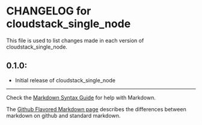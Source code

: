 # CHANGELOG for cloudstack_single_node

This file is used to list changes made in each version of cloudstack_single_node.

## 0.1.0:

* Initial release of cloudstack_single_node

- - - 
Check the [Markdown Syntax Guide](http://daringfireball.net/projects/markdown/syntax) for help with Markdown.

The [Github Flavored Markdown page](http://github.github.com/github-flavored-markdown/) describes the differences between markdown on github and standard markdown.
